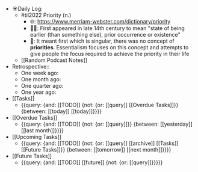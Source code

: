 - ☀️Daily Log:
    - #til2022  Priority (n.)
        - 🌐: https://www.merriam-webster.com/dictionary/priority
        - 💁‍♂️: First appeared in late 14th century to mean "state of being earlier (than something else), prior occurrence or existence"
        - 🤔: It meant first which is singular, there was no concept of __priorities__. Essentialism focuses on this concept and attempts to give people the focus required to achieve the priority in their life
    - [[Random Podcast Notes]]
- Retrospective::
    - One week ago:
    - One month ago:
    - One quarter ago:
    - One year ago:
- [[Tasks]]
    - {{query: {and: [[TODO]] {not: {or: [[query]] [[Overdue Tasks]]}} {between: [[today]] [[today]]}}}}
- [[Overdue Tasks]]
    - {{query: {and: [[TODO]] {not: {or: [[query]]}} {between: [[yesterday]] [[last month]]}}}}
- [[Upcoming Tasks]]
    - {{query: {and: [[TODO]] {not: {or: [[query]] [[archive]] [[Tasks]] [[Future Tasks]]}} {between: [[tomorrow]] [[next month]]}}}}
- [[Future Tasks]]
    - {{query: {and: [[TODO]] [[future]] {not: {or: [[query]]}}}}}
